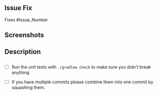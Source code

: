 ## Issue Fix
Fixes #Issue_Number

## Screenshots
<!--Please Add Screenshots or Screen Recordings which show the changes that you made.-->

## Description
<!--Please Add Summary of the changes that you have made.-->

##
<!--Please make sure these boxes are checked before submitting your pull request - thanks!-->

- [ ] Run the unit tests with `./gradlew check` to make sure you didn't break anything

- [ ] If you have multiple commits please combine them into one commit by squashing them.
